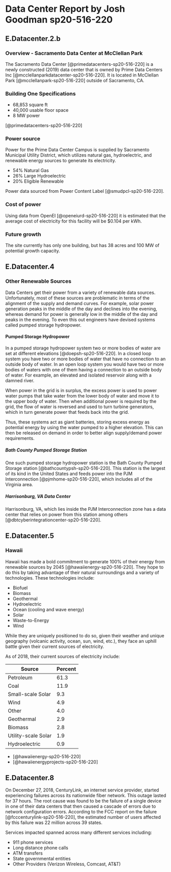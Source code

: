 # Data Center Report by Josh Goodman sp20-516-220

## E.Datacenter.2.b

### Overview - Sacramento Data Center at McClellan Park

The Sacramento Data Center [@primedatacenters-sp20-516-220] is a newly constructed (2019)  data center that is owned
by Prime Data Centers Inc [@mcclellanparkdatacenter-sp20-516-220].  It is located in McClellan Park [@mcclellanpark-sp20-516-220]
outside of Sacramento, CA.

### Building One Specifications

* 68,853 square ft
* 40,000 usable floor space
* 8 MW power

[@primedatacenters-sp20-516-220]

### Power source

Power for the Prime Data Center Campus is supplied by Sacramento Municipal Utility District,
which utilizes natural gas, hydroelectric, and renewable energy sources to generate its
electricity.

* 54% Natural Gas
* 26% Large Hydroelectric
* 20% Eligible Renewable

Power data sourced from Power Content Label [@smudpcl-sp20-516-220].

### Cost of power

Using data from OpenEI [@openeiurd-sp20-516-220] it is estimated
that the average cost of electricity for this facility will be $0.104 per kWh.

### Future growth

The site currently has only one building, but has 38 acres and 100 MW of potential growth capacity.

## E.Datacenter.4

### Other Renewable Sources

Data Centers get their power from a variety of renewable data sources.  Unfortunately, most of these sources 
are problematic in terms of the alignment of the supply and demand curves.  For example, solar power generation peaks in the middle
of the day and declines into the evening, whereas demand for power is generally low in the middle of the day and 
peaks in the evening.  To even this out engineers have devised systems called pumped storage
hydropower.

#### Pumped Storage Hydropower

In a pumped storage hydropower system
two or more bodies of water are set at different elevations [@doepsh-sp20-516-220].  In a closed loop system you have two or more
bodies of water that have no connection to an outside body of water.  In an open loop system
you would have two or more bodies of waters with one of them having a connection to an outside body of water.
For example, an elevated and isolated reservoir along with a damned river.

When power in the grid is in surplus, the excess power is used to power water pumps that take
water from the lower body of water and move it to the upper body of water.
Then when additional power is required by the grid, the flow of water
is reversed and used to turn turbine generators, which in turn generate power that feeds back into the grid.

Thus, these systems act as giant batteries, storing excess energy as potential energy by
using the water pumped to a higher elevation.  This can then be released on demand in order to 
better align supply/demand power requirements.

##### Bath County Pumped Storage Station

One such pumped storage hydropower station is the Bath County Pumped Storage station [@bathcountypsh-sp20-516-220].
This station is the largest of its kind in the United States and feeds power into the PJM Interconnection [@pjmhome-sp20-516-220], which includes
all of the Virginia area.

##### Harrisonburg, VA Data Center

Harrisonburg, VA, which lies inside the PJM Interconnection zone has a data center that relies on power
from this station among others [@dbtcyberintegrationcenter-sp20-516-220].

## E.Datacenter.5

### Hawaii

Hawaii has made a bold commitment to generate 100% of their energy from renewable sources by 2045 [@hawaiienergy-sp20-516-220].
They hope to do this by taking advantage of their natural surroundings and a variety of technologies.  These technologies
include:

* Biofuel
* Biomass
* Geothermal
* Hydroelectric
* Ocean (cooling and wave energy)
* Solar
* Waste-to-Energy
* Wind

While they are uniquely positioned to do so, given their weather and unique
geography (volcanic activity, ocean, sun, wind, etc.), they face an uphill
battle given their current sources of electricity.

As of 2018, their current sources of electricity include:

| Source              | Percent |
| ------------------- | ------- | 
| Petroleum  | 61.3  |
| Coal | 11.9 |
| Small-scale Solar | 9.3 |
| Wind | 4.9 |
| Other | 4.0 |
| Geothermal | 2.9 |
| Biomass | 2.8 |
| Utility-scale Solar |1.9 |
| Hydroelectric | 0.9 |

* [@hawaiienergy-sp20-516-220]
* [@hawaiienergyprojects-sp20-516-220]

## E.Datacenter.8

On December 27, 2018, CenturyLink, an internet service provider, started experiencing failures across its
nationwide fiber network.  This outage lasted for 37 hours.  The root cause was found to be the failure
of a single device in one of their data centers that then caused a cascade of errors due to network 
configuration errors.  According to the FCC report
on the failure [@fcccenturylink-sp20-516-220], the estimated number of users affected by this failure was 22 million across 39 states.

Services impacted spanned across many different services including:

* 911 phone services
* Long distance phone calls
* ATM transfers
* State governmental entities
* Other Providers (Verizon Wireless, Comcast, AT&T)
 
